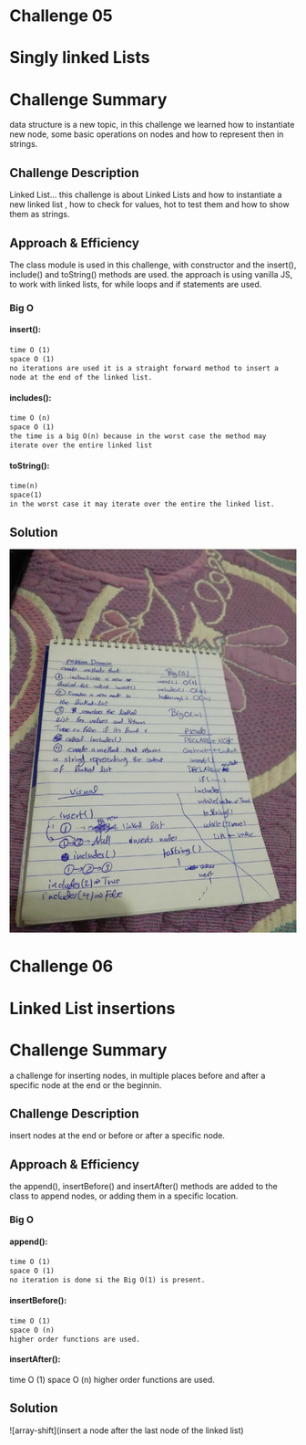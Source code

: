 # Challenge 05 

# Singly linked Lists

# Challenge Summary
data structure is a new topic, in this challenge we learned how to instantiate new node, some basic operations on nodes and how to represent then in strings.

## Challenge Description
Linked List... this challenge is about Linked Lists and how to instantiate a new linked list , how to check for values, hot to test them and how to show  them as strings.

## Approach & Efficiency
The class module is used in this challenge, with constructor and the insert(), include() and toString() methods are used. the approach is using vanilla JS, to work with linked lists, for while loops and if statements are used.

### Big O
   #### insert():
    time O (1)
    space O (1)
    no iterations are used it is a straight forward method to insert a node at the end of the linked list.

   #### includes():
    time O (n)
    space O (1)
    the time is a big O(n) because in the worst case the method may iterate over the entire linked list

   #### toString():
    time(n)
    space(1)
    in the worst case it may iterate over the entire the linked list.

## Solution
![array-shift](assets/Linked-List.jpg)


# Challenge 06

# Linked List insertions 

# Challenge Summary
a challenge for inserting nodes, in multiple places before and after a specific node at the end or the beginnin.

## Challenge Description
insert nodes at the end or before or after a specific node.

## Approach & Efficiency
the append(), insertBefore() and insertAfter() methods are added to the class to append nodes, or adding them in a specific location. 

### Big O
   #### append():
    time O (1)
    space O (1)
    no iteration is done si the Big O(1) is present.
   
   #### insertBefore():
    time O (1)
    space O (n)
    higher order functions are used.

   #### insertAfter():
   time O (1)
   space O (n)
   higher order functions are used.

## Solution
![array-shift](insert a node after the last node of the linked list)
